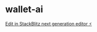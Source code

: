 # wallet-ai

[Edit in StackBlitz next generation editor ⚡️](https://stackblitz.com/~/github.com/lovingawz/wallet-ai)
